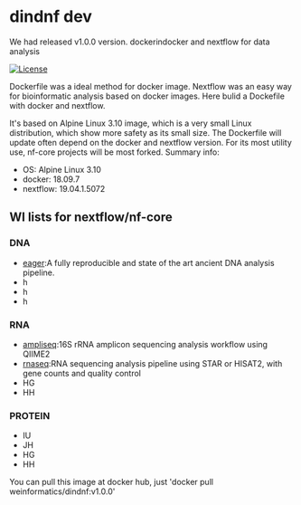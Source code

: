# dindnf dev
We had released v1.0.0 version.
dockerindocker and nextflow for data analysis

[![License](http://img.shields.io/badge/license-MIT-brightgreen.svg?style=flat)](LICENSE)

Dockerfile was a ideal method for docker image. Nextflow was an easy way for bioinformatic analysis based on docker images. Here bulid a Dockefile with docker and nextflow.

It's based on Alpine Linux 3.10 image, which is a very small Linux distribution, which show more safety as its small size. The Dockerfile will update often depend on the docker and nextflow version. For its most utility use, nf-core projects will be most forked.
Summary info:
* OS: Alpine Linux 3.10
* docker: 18.09.7
* nextflow: 19.04.1.5072


## WI lists for nextflow/nf-core
### DNA
* [eager](https://github.com/nf-core/eager):A fully reproducible and state of the art ancient DNA analysis pipeline.
* h
* h
* h
### RNA
* [ampliseq](https://github.com/nf-core/ampliseq):16S rRNA amplicon sequencing analysis workflow using QIIME2
* [rnaseq](https://github.com/nf-core/rnaseq):RNA sequencing analysis pipeline using STAR or HISAT2, with gene counts and quality control
* HG
* HH
### PROTEIN
* IU
* JH
* HG
* HH

You can pull this image at docker hub, just 'docker pull weinformatics/dindnf:v1.0.0' 

